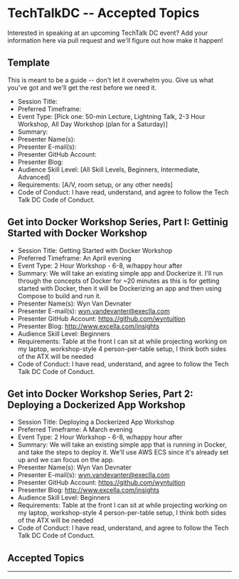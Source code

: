 # TechTalkDC -- Accepted Topics
Interested in speaking at an upcoming TechTalk DC event? Add your information here via pull request and we'll figure out how make it happen!

## Template
This is meant to be a guide -- don't let it overwhelm you. Give us what you've got and we'll get the rest before we need it.

* Session Title:
* Preferred Timeframe:
* Event Type: [Pick one: 50-min Lecture, Lightning Talk, 2-3 Hour Workshop, All Day Workshop (plan for a Saturday)]
* Summary:
* Presenter Name(s):
* Presenter E-mail(s):
* Presenter GitHub Account:
* Presenter Blog:
* Audience Skill Level: [All Skill Levels, Beginners, Intermediate, Advanced]
* Requirements: [A/V, room setup, or any other needs]
* Code of Conduct: I have read, understand, and agree to follow the Tech Talk DC Code of Conduct.

## Get into Docker Workshop Series, Part I: Gettinig Started with Docker Workshop

* Session Title: Getting Started with Docker Workshop
* Preferred Timeframe: An April evening 
* Event Type: 2 Hour Workshop - 6-8, w/happy hour after
* Summary: We will take an existing simple app and Dockerize it. I'll run through the concepts of Docker for ~20 minutes as this is for getting started with Docker, then it will be Dockerizing an app and then using Compose to build and run it.
* Presenter Name(s): Wyn Van Devnater
* Presenter E-mail(s): wyn.vandevanter@execlla.com
* Presenter GitHub Account: https://github.com/wyntuition
* Presenter Blog: http://www.excella.com/insights
* Audience Skill Level: Beginners
* Requirements: Table at the front I can sit at while projecting working on my laptop, workshop-style 4 person-per-table setup, I think both sides of the ATX will be needed
* Code of Conduct: I have read, understand, and agree to follow the Tech Talk DC Code of Conduct.

## Get into Docker Workshop Series, Part 2: Deploying a Dockerized App Workshop

* Session Title: Deploying a Dockerized App Workshop
* Preferred Timeframe: A March evening 
* Event Type: 2 Hour Workshop - 6-8, w/happy hour after
* Summary: We will take an existing simple app that is running in Docker, and take the steps to deploy it. We'll use AWS ECS since it's already set up and we can focus on the app. 
* Presenter Name(s): Wyn Van Devnater
* Presenter E-mail(s): wyn.vandevanter@execlla.com
* Presenter GitHub Account: https://github.com/wyntuition
* Presenter Blog: http://www.excella.com/insights
* Audience Skill Level: Beginners
* Requirements: Table at the front I can sit at while projecting working on my laptop, workshop-style 4 person-per-table setup, I think both sides of the ATX will be needed
* Code of Conduct: I have read, understand, and agree to follow the Tech Talk DC Code of Conduct.


## Accepted Topics

------------------------------
 
